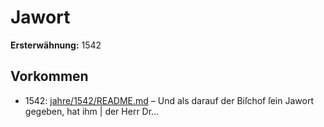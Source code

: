 # Jawort

**Ersterwähnung:** 1542

## Vorkommen
- 1542: [jahre/1542/README.md](../jahre/1542/README.md) – Und als darauf der Biſchof ſein Jawort gegeben, hat ihm
| der Herr Dr...
